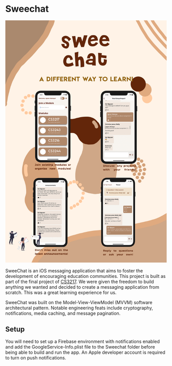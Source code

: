 # Sweechat
![Screenshot](assets/Sweechat.png)

SweeChat is an iOS messaging application that aims to foster the development of encouraging education communities. This project is built as part of the final project of [CS3217](https://cs3217.github.io/cs3217-docs/final-project-guidelines/final-project-requirements/). We were given the freedom to build anything we wanted and decided to create a messaging application from scratch. This was a great learning experience for us.

SweeChat was built on the Model-View-ViewModel (MVVM) software architectural pattern. Notable engineering feats include cryptography, notifications, media caching, and message pagination.

## Setup
You will need to set up a Firebase environment with notifications enabled and add the GoogleService-Info.plist file to the Sweechat folder before being able to build and run the app. An Apple developer account is required to turn on push notifications.
